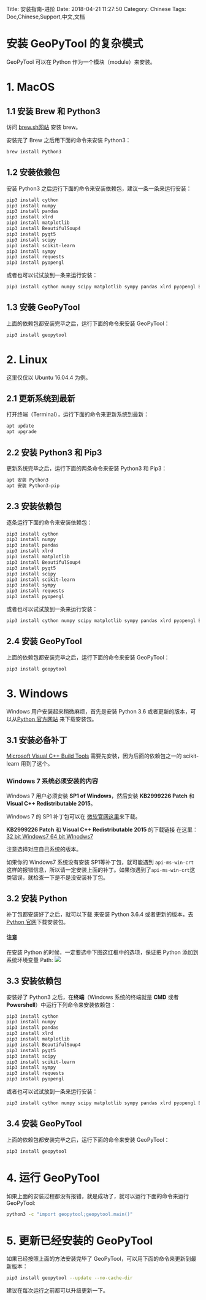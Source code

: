 Title: 安装指南-进阶
Date: 2018-04-21 11:27:50
Category:  Chinese
Tags: Doc,Chinese,Support,中文,文档


# 安装 GeoPyTool 的复杂模式

GeoPyTool 可以在 Python 作为一个模块（module）来安装。

# 1. MacOS

## 1.1 安装 Brew 和 Python3

访问 [brew.sh网站](http://brew.sh/) 安装 brew。

安装完了 Brew 之后用下面的命令来安装 Python3：
```Bash
brew install Python3
```
## 1.2 安装依赖包

安装 Python3 之后运行下面的命令来安装依赖包，建议一条一条来运行安装：
```Bash
pip3 install cython
pip3 install numpy
pip3 install pandas
pip3 install xlrd
pip3 install matplotlib
pip3 install BeautifulSoup4
pip3 install pyqt5
pip3 install scipy
pip3 install scikit-learn
pip3 install sympy
pip3 install requests
pip3 install pyopengl
```

或者也可以试试放到一条来运行安装：
```Bash
pip3 install cython numpy scipy matplotlib sympy pandas xlrd pyopengl BeautifulSoup4 pyqt5 scikit-learn requests
```
## 1.3 安装 GeoPyTool

上面的依赖包都安装完毕之后，运行下面的命令来安装 GeoPyTool：
```Bash
pip3 install geopytool
```


# 2. Linux

这里仅仅以 Ubuntu 16.04.4 为例。

## 2.1 更新系统到最新

打开终端（Terminal），运行下面的命令来更新系统到最新：
```Bash
apt update
apt upgrade
```
## 2.2 安装 Python3 和 Pip3

更新系统完毕之后，运行下面的两条命令来安装 Python3 和 Pip3：
```Bash
apt 安装 Python3
apt 安装 Python3-pip
```

## 2.3 安装依赖包

逐条运行下面的命令来安装依赖包：
```Bash
pip3 install cython
pip3 install numpy
pip3 install pandas
pip3 install xlrd
pip3 install matplotlib
pip3 install BeautifulSoup4
pip3 install pyqt5
pip3 install scipy
pip3 install scikit-learn
pip3 install sympy
pip3 install requests
pip3 install pyopengl
```

或者也可以试试放到一条来运行安装：
```Bash
pip3 install cython numpy scipy matplotlib sympy pandas xlrd pyopengl BeautifulSoup4 pyqt5 scikit-learn requests
```
## 2.4 安装 GeoPyTool

上面的依赖包都安装完毕之后，运行下面的命令来安装 GeoPyTool：
```Bash
pip3 install geopytool
```



# 3. Windows

Windows 用户安装起来稍微麻烦，首先是安装 Python 3.6 或者更新的版本，可以从[Python 官方网站](https://www.python.org/downloads/) 来下载安装包。

## 3.1 安装必备补丁

[Microsoft Visual C++ Build Tools](http://landinghub.visualstudio.com/visual-cpp-build-tools) 需要先安装，因为后面的依赖包之一的 scikit-learn 用到了这个。

### Windows 7 系统必须安装的内容

Windows 7 用户必须安装 **SP1 of Windows**，然后安装 **KB2999226 Patch** 和 **Visual C++ Redistributable 2015**。

Windows 7 的 SP1 补丁包可以在 [微软官网这里](https://support.microsoft.com/en-us/help/15090/windows-7-install-service-pack-1-sp1)来下载。

**KB2999226 Patch** 和 **Visual C++ Redistributable 2015** 的下载链接 在这里：
[32 bit Windows7 ](https://pan.baidu.com/s/1kVwSQ95)
[64 bit WInodws7 ](https://pan.baidu.com/s/1qY34ocW)

注意选择对应自己系统的版本。


如果你的 Windows7 系统没有安装 SP1等补丁包，就可能遇到 `api-ms-win-crt` 这样的报错信息，所以请一定安装上面的补丁。如果你遇到了`api-ms-win-crt`这类错误，就检查一下是不是没安装补丁包。


## 3.2 安装 Python

补丁包都安装好了之后，就可以下载 来安装 Python 3.6.4 或者更新的版本，去[Python 官网](https://www.python.org/downloads/windows/)下载安装包。

#### 注意

在安装 Python 的时候，一定要选中下图这红框中的选项，保证把 Python 添加到系统环境变量 Path:
![](https://raw.githubusercontent.com/GeoPyTool/GeoPyTool/master/img/WindowsInstallAddPythonToPath.png)




## 3.3 安装依赖包

安装好了 Python3 之后，在**终端**（Windows 系统的终端就是 **CMD** 或者 **Powershell**）中运行下列命令来安装依赖包：


```Bash
pip3 install cython
pip3 install numpy
pip3 install pandas
pip3 install xlrd
pip3 install matplotlib
pip3 install BeautifulSoup4
pip3 install pyqt5
pip3 install scipy
pip3 install scikit-learn
pip3 install sympy
pip3 install requests
pip3 install pyopengl
```

或者也可以试试放到一条来运行安装：
```Bash
pip3 install cython numpy scipy matplotlib sympy pandas xlrd pyopengl BeautifulSoup4 pyqt5 scikit-learn requests
```

## 3.4 安装 GeoPyTool
上面的依赖包都安装完毕之后，运行下面的命令来安装 GeoPyTool：
```Bash
pip3 install geopytool
```


# 4. 运行 GeoPyTool

如果上面的安装过程都没有报错，就是成功了，就可以运行下面的命令来运行 GeoPyTool:
```Bash
python3 -c "import geopytool;geopytool.main()"
```

# 5. 更新已经安装的 GeoPyTool

如果已经按照上面的方法安装完毕了 GeoPyTool，可以用下面的命令来更新到最新版本：
```Bash
pip3 install geopytool --update --no-cache-dir
```

建议在每次运行之前都可以升级更新一下。


